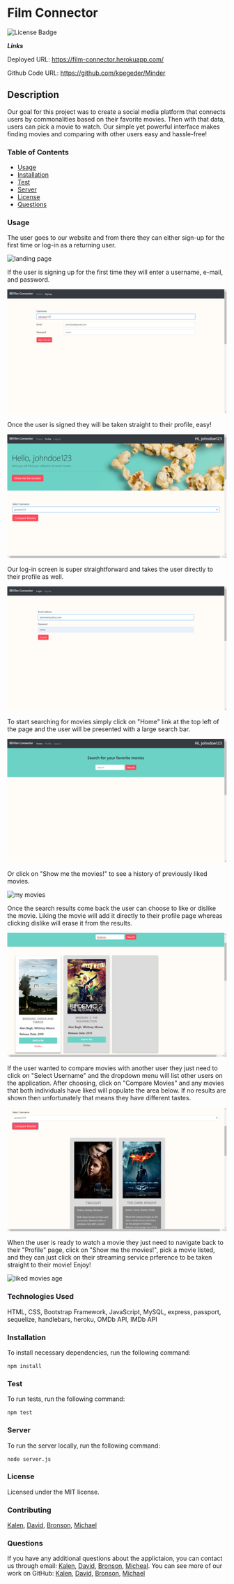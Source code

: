 # Film Connector

![License Badge](https://img.shields.io/badge/License-MIT-blue)

**_Links_**

Deployed URL: https://film-connector.herokuapp.com/

Github Code URL: https://github.com/kpegeder/Minder

## Description

Our goal for this project was to create a social media platform that connects users by commonalities based on their favorite movies. Then with that data, users can pick a movie to watch. Our simple yet powerful interface makes finding movies and comparing with other users easy and hassle-free!

### Table of Contents

- [Usage](#Usage)
- [Installation](#installation)
- [Test](#test)
- [Server](#server)
- [License](#license)
- [Questions](#questions)

### Usage

The user goes to our website and from there they can either sign-up for the first time or log-in as a returning user.

![landing page](./public/Assets/landingpage.png)

If the user is signing up for the first time they will enter a username, e-mail, and password.

![sign-up page](./public/Assets/signuppage.png)

Once the user is signed they will be taken straight to their profile, easy!

![profile page](./public/Assets/profilepage.png)

Our log-in screen is super straightforward and takes the user directly to their profile as well.

![log-in page](./public/Assets/loginpage.png)

To start searching for movies simply click on "Home" link at the top left of the page and the user will be presented with a large search bar.

![search page](./public/Assets/home-searchpage.png)

Or click on "Show me the movies!" to see a history of previously liked movies.

![my movies](./public/Assets/previouslikedpage.png)

Once the search results come back the user can choose to like or dislike the movie. Liking the movie will add it directly to their profile page whereas clicking dislike will erase it from the results.

![search results](./public/Assets/likeordislikepage.png)

If the user wanted to compare movies with another user they just need to click on "Select Username" and the dropdown menu will list other users on the application. After choosing, click on "Compare Movies" and any movies that both individuals have liked will populate the area below. If no results are shown then unfortunately that means they have different tastes.

![compare results](./public/Assets/comparepageUSE.png)

When the user is ready to watch a movie they just need to navigate back to their "Profile" page, click on "Show me the movies!", pick a movie listed, and they can just click on their streaming service prference to be taken straight to their movie! Enjoy!

![liked movies age](./public/Assets/likedmoviespage.png)

### Technologies Used

HTML, CSS, Bootstrap Framework, JavaScript, MySQL, express, passport, sequelize, handlebars, heroku, OMDb API, IMDb API

### Installation

To install necessary dependencies, run the following command:

```
npm install
```

### Test

To run tests, run the following command:

```
npm test
```

### Server

To run the server locally, run the following command:

```
node server.js
```

### License

Licensed under the MIT license.

### Contributing

[Kalen](https://github.com/kpegeder), [David](https://github.com/davidnjaffe), [Bronson](https://github.com/Bronson-code), [Michael](https://github.com/mcheung008)

### Questions

If you have any additional questions about the applictaion, you can contact us through email: [Kalen](mailto:k.pegeder@gmail.com), [David](mailto:davidnjaffe@gmail.com), [Bronson](mailto:oliverbronson@yahoo.com), [Micheal](mailto:mcheung008@gmail.com). You can see more of our work on GitHub: [Kalen](https://github.com/kpegeder), [David](https://github.com/davidnjaffe), [Bronson](https://github.com/Bronson-code), [Michael](https://github.com/mcheung008)
